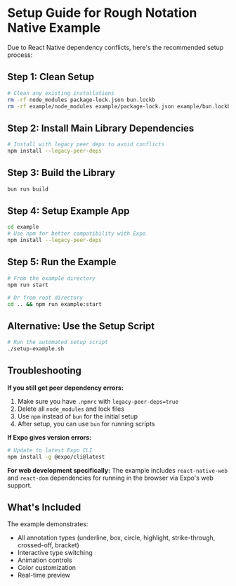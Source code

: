 # Setup Guide for Rough Notation Native Example

Due to React Native dependency conflicts, here's the recommended setup process:

## Step 1: Clean Setup

```bash
# Clean any existing installations
rm -rf node_modules package-lock.json bun.lockb
rm -rf example/node_modules example/package-lock.json example/bun.lockb
```

## Step 2: Install Main Library Dependencies

```bash
# Install with legacy peer deps to avoid conflicts
npm install --legacy-peer-deps
```

## Step 3: Build the Library

```bash
bun run build
```

## Step 4: Setup Example App

```bash
cd example
# Use npm for better compatibility with Expo
npm install --legacy-peer-deps
```

## Step 5: Run the Example

```bash
# From the example directory
npm run start

# Or from root directory  
cd .. && npm run example:start
```

## Alternative: Use the Setup Script

```bash
# Run the automated setup script
./setup-example.sh
```

## Troubleshooting

**If you still get peer dependency errors:**
1. Make sure you have `.npmrc` with `legacy-peer-deps=true`
2. Delete all `node_modules` and lock files
3. Use `npm` instead of `bun` for the initial setup
4. After setup, you can use `bun` for running scripts

**If Expo gives version errors:**
```bash
# Update to latest Expo CLI
npm install -g @expo/cli@latest
```

**For web development specifically:**
The example includes `react-native-web` and `react-dom` dependencies for running in the browser via Expo's web support.

## What's Included

The example demonstrates:
- All annotation types (underline, box, circle, highlight, strike-through, crossed-off, bracket)
- Interactive type switching
- Animation controls
- Color customization
- Real-time preview